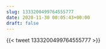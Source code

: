 ```yaml
---
slug: 1333200499764555777
date: 2020-11-30 00:05:43+00:00
draft: false
---
```


{{< tweet 1333200499764555777 >}}
